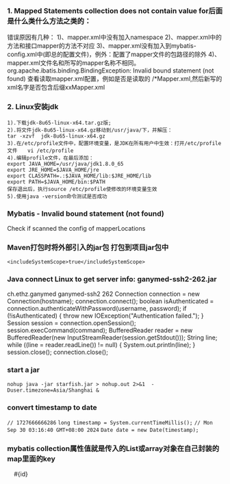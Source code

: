 ### 1. Mapped Statements collection does not contain value for后面是什么类什么方法之类的：
   错误原因有几种：
   1)、mapper.xml中没有加入namespace
   2)、mapper.xml中的方法和接口mapper的方法不对应
   3)、mapper.xml没有加入到mybatis-config.xml中(即总的配置文件)，例外：配置了mapper文件的包路径的除外
   4)、mapper.xml文件名和所写的mapper名称不相同。
   org.apache.ibatis.binding.BindingException: Invalid bound statement (not found)
   查看读取mapper.xml配置，例如是否是读取的 /*Mapper.xml,然后新写的xml名字是否包含后缀xxMapper.xml
### 2. Linux安装jdk
	1).下载jdk-8u65-linux-x64.tar.gz版;
	2).将文件jdk-8u65-linux-x64.gz移动到/usr/java/下，并解压：
	tar -xzvf  jdk-8u65-linux-x64.gz
	3).在/etc/profile文件中，配置环境变量，是JDK在所有用户中生效：打开/etc/profile文件　　vi /etc/profile
	4).编辑profile文件，在最后添加：
	export JAVA_HOME=/usr/java/jdk1.8.0_65
	export JRE_HOME=$JAVA_HOME/jre
	export CLASSPATH=.:$JAVA_HOME/lib:$JRE_HOME/lib
	export PATH=$JAVA_HOME/bin:$PATH
	保存退出后，执行source /etc/profile使修改的环境变量生效
	5).使用java -version命令测试是否成功     
### Mybatis - Invalid bound statement (not found)
Check if scanned the config of mapperLocations 

### Maven打包时将外部引入的jar包 打包到项目jar包中
`<includeSystemScope>true</includeSystemScope>`

### Java connect Linux to get server info: ganymed-ssh2-262.jar
<dependency>
  <groupId>ch.ethz.ganymed</groupId>
  <artifactId>ganymed-ssh2</artifactId>
  <version>262</version>
</dependency>
	Connection connection = new Connection(hostname);
	connection.connect();
	boolean isAuthenticated = connection.authenticateWithPassword(username, password);
	if (!isAuthenticated) {
		throw new IOException("Authentication failed.");
	}
	Session session = connection.openSession();
	session.execCommand(command);
	BufferedReader reader = new BufferedReader(new InputStreamReader(session.getStdout()));
	String line;
	while ((line = reader.readLine()) != null) {
		System.out.println(line);
	}
	session.close();
	connection.close();

### start a jar
`nohup java -jar starfish.jar > nohup.out 2>&1  -Duser.timezone=Asia/Shanghai &`

### convert timestamp to date
`// 1727666666286`
`long timestamp = System.currentTimeMillis();`
`// Mon Sep 30 03:16:40 GMT+08:00 2024`
`Date date = new Date(timestamp);`


### mybatis collection属性值就是传入的List或array对象在自己封装的map里面的key 
<foreach item="id" collection="ids" open="and id in (" separator="," close=")">
    #{id}
</foreach>